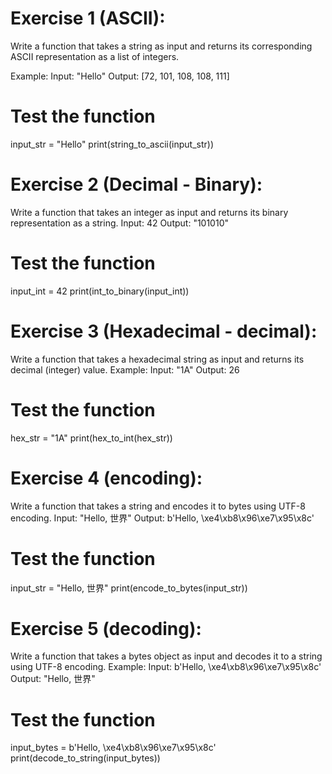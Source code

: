 # Exercise 1 (ASCII):
Write a function that takes a string as input and returns its corresponding ASCII representation as a list of integers.

Example:
Input: "Hello"
Output: [72, 101, 108, 108, 111]
# Test the function
input_str = "Hello"
print(string_to_ascii(input_str))

# Exercise 2 (Decimal - Binary):
Write a function that takes an integer as input and returns its binary representation as a string.
Input: 42
Output: "101010"

# Test the function
input_int = 42
print(int_to_binary(input_int))

# Exercise 3 (Hexadecimal - decimal):
Write a function that takes a hexadecimal string as input and returns its decimal (integer) value.
Example:
Input: "1A"
Output: 26

# Test the function
hex_str = "1A"
print(hex_to_int(hex_str))

# Exercise 4 (encoding):
Write a function that takes a string and encodes it to bytes using UTF-8 encoding.
Input: "Hello, 世界"
Output: b'Hello, \xe4\xb8\x96\xe7\x95\x8c'

# Test the function
input_str = "Hello, 世界"
print(encode_to_bytes(input_str))

# Exercise 5 (decoding):
Write a function that takes a bytes object as input and decodes it to a string using UTF-8 encoding.
Example:
Input: b'Hello, \xe4\xb8\x96\xe7\x95\x8c'
Output: "Hello, 世界"

# Test the function
input_bytes = b'Hello, \xe4\xb8\x96\xe7\x95\x8c'
print(decode_to_string(input_bytes))